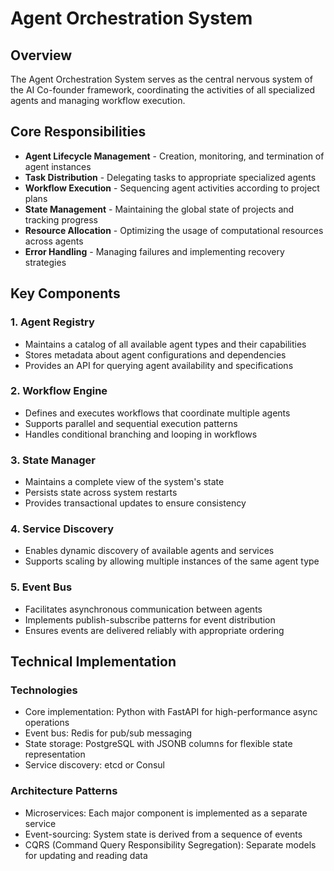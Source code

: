 # Agent Orchestration System

## Overview
The Agent Orchestration System serves as the central nervous system of the AI Co-founder framework, coordinating the activities of all specialized agents and managing workflow execution.

## Core Responsibilities
- **Agent Lifecycle Management** - Creation, monitoring, and termination of agent instances
- **Task Distribution** - Delegating tasks to appropriate specialized agents
- **Workflow Execution** - Sequencing agent activities according to project plans
- **State Management** - Maintaining the global state of projects and tracking progress
- **Resource Allocation** - Optimizing the usage of computational resources across agents
- **Error Handling** - Managing failures and implementing recovery strategies

## Key Components

### 1. Agent Registry
- Maintains a catalog of all available agent types and their capabilities
- Stores metadata about agent configurations and dependencies
- Provides an API for querying agent availability and specifications

### 2. Workflow Engine
- Defines and executes workflows that coordinate multiple agents
- Supports parallel and sequential execution patterns
- Handles conditional branching and looping in workflows

### 3. State Manager
- Maintains a complete view of the system's state
- Persists state across system restarts
- Provides transactional updates to ensure consistency

### 4. Service Discovery
- Enables dynamic discovery of available agents and services
- Supports scaling by allowing multiple instances of the same agent type

### 5. Event Bus
- Facilitates asynchronous communication between agents
- Implements publish-subscribe patterns for event distribution
- Ensures events are delivered reliably with appropriate ordering

## Technical Implementation

### Technologies
- Core implementation: Python with FastAPI for high-performance async operations
- Event bus: Redis for pub/sub messaging
- State storage: PostgreSQL with JSONB columns for flexible state representation
- Service discovery: etcd or Consul

### Architecture Patterns
- Microservices: Each major component is implemented as a separate service
- Event-sourcing: System state is derived from a sequence of events
- CQRS (Command Query Responsibility Segregation): Separate models for updating and reading data